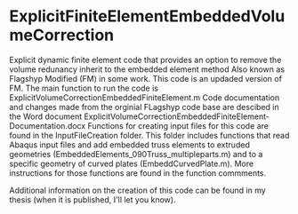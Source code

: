 # ExplicitFiniteElementEmbeddedVolumeCorrection
Explicit dynamic finite element code that provides an option to remove the volume redunancy inherit to the embedded element method
Also known as Flagshyp Modified (FM) in some work. This code is an updaded version of FM. 
The main function to run the code is ExplicitVolumeCorrectionEmbeddedFiniteElement.m
Code documentation and changes made from the orginial FLagshyp code base are descibed in the Word document ExplicitVolumeCorrectionEmbeddedFiniteElement-Documentation.docx
Functions for creating input files for this code are found in the InputFileCreation folder. This folder includes functions that read Abaqus input files and add embedded truss elements to extruded geometries (EmbeddedElements_090Truss_multipleparts.m) and to a specific geometry of curved plates (EmbeddCurvedPlate.m). More instructions for those functions are found in the function commments.

Additional information on the creation of this code can be found in my thesis (when it is published, I'll let you know). 
